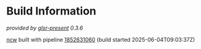 # Build Information

_provided by [glsr-present](https://pypi.org/project/glsr-present/) 0.3.6_

[ncw](https://gitlab.com/blackstream-x/ncw)
built with pipeline
[1852631060](https://gitlab.com/blackstream-x/ncw/-/pipelines/1852631060)
(build started 2025-06-04T09:03:37Z)

